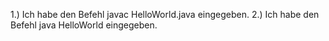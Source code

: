 1.) Ich habe den Befehl javac HelloWorld.java eingegeben.
2.) Ich habe den Befehl java HelloWorld eingegeben. 
